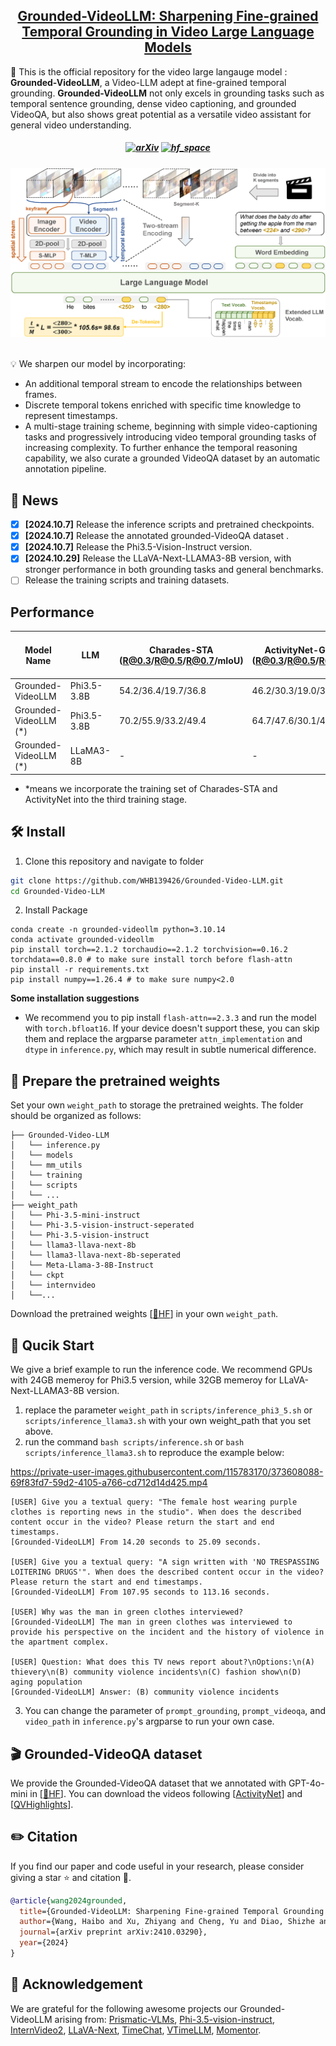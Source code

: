 <h2 align="center"> <a href="https://arxiv.org/abs/2410.03290">Grounded-VideoLLM: Sharpening Fine-grained Temporal Grounding in Video Large Language Models</a></h2>

🌟 This is the official repository for the video large langauge model : **Grounded-VideoLLM**, a Video-LLM adept at fine-grained temporal grounding. **Grounded-VideoLLM** not only excels in grounding tasks such as temporal sentence grounding, dense video captioning, and grounded VideoQA, but also shows great potential as a versatile video assistant for general video understanding.

<h5 align="center">

[![arXiv](https://img.shields.io/badge/Arxiv-2410.03290-b31b1b.svg?logo=arXiv)](https://arxiv.org/abs/2410.03290)
[![hf_space](https://img.shields.io/badge/🤗-Open%20In%20Spaces-blue.svg)](https://huggingface.co/WHB139426/Grounded-Video-LLM/tree/main)

</h5>

<div align="center">
  <img src="model.png"/>
</div><br/>



💡 We sharpen our model by incorporating:
- An additional temporal stream to encode the relationships between frames. 
- Discrete temporal tokens enriched with specific time knowledge to represent timestamps. 
- A multi-stage training scheme, beginning with simple video-captioning tasks and progressively introducing video temporal grounding tasks of increasing complexity. To further enhance the temporal reasoning capability, we also curate a grounded VideoQA dataset by an automatic annotation pipeline. 

## 📰 News
- [x] **[2024.10.7]** Release the inference scripts and pretrained checkpoints.
- [x] **[2024.10.7]** Release the annotated grounded-VideoQA dataset .
- [x] **[2024.10.7]** Release the Phi3.5-Vision-Instruct version.
- [x] **[2024.10.29]** Release the LLaVA-Next-LLAMA3-8B version, with stronger performance in both grounding tasks and general benchmarks.
- [ ] Release the training scripts and training datasets.

## Performance
| Model Name | LLM | Charades-STA (R@0.3/R@0.5/R@0.7/mIoU) | ActivityNet-Groudning (R@0.3/R@0.5/R@0.7/mIoU) | ActivityNet-Captions (SODA_c/METEOR) | MVbench | Video-MME (w/o subs) |
|----------------------|---------------|-------------------------------------------------------------|----------------------------------------------------------------------|--------------------------------------|---------|-------------------------------|
| Grounded-VideoLLM | Phi3.5-3.8B | 54.2/36.4/19.7/36.8 | 46.2/30.3/19.0/36.1 | 6.0/6.8 | 59.4 | - |
| Grounded-VideoLLM (*) | Phi3.5-3.8B | 70.2/55.9/33.2/49.4 | 64.7/47.6/30.1/47.0 | - | 60.0 | - |
| Grounded-VideoLLM (*) | LLaMA3-8B | - | - | - | - | - |
- *means we incorporate the training set of Charades-STA and ActivityNet into the third training stage.

## 🛠️ Install
1. Clone this repository and navigate to folder
```bash
git clone https://github.com/WHB139426/Grounded-Video-LLM.git
cd Grounded-Video-LLM
```

2. Install Package
```Shell
conda create -n grounded-videollm python=3.10.14
conda activate grounded-videollm
pip install torch==2.1.2 torchaudio==2.1.2 torchvision==0.16.2 torchdata==0.8.0 # to make sure install torch before flash-attn
pip install -r requirements.txt
pip install numpy==1.26.4 # to make sure numpy<2.0
```

**Some installation suggestions**
- We recommend you to pip install `flash-attn==2.3.3` and run the model with `torch.bfloat16`. If your device doesn't support these, you can skip them and replace the argparse parameter `attn_implementation` and `dtype` in `inference.py`, which may result in subtle numerical difference.

## 🤗 Prepare the pretrained weights
Set your own `weight_path` to storage the pretrained weights. The folder should be organized as follows: 
```
├── Grounded-Video-LLM
│   └── inference.py
│   └── models
│   └── mm_utils
│   └── training
│   └── scripts
│   └── ...
├── weight_path
│   └── Phi-3.5-mini-instruct
│   └── Phi-3.5-vision-instruct-seperated
│   └── Phi-3.5-vision-instruct
│   └── llama3-llava-next-8b
│   └── llama3-llava-next-8b-seperated
│   └── Meta-Llama-3-8B-Instruct
│   └── ckpt
│   └── internvideo
│   └──...
```
Download the pretrained weights [[🤗HF](https://huggingface.co/WHB139426/Grounded-Video-LLM/tree/main)] in your own `weight_path`. 

## 🚀 Qucik Start
We give a brief example to run the inference code. We recommend GPUs with 24GB memeroy for Phi3.5 version, while 32GB memeroy for LLaVA-Next-LLAMA3-8B version.
1. replace the parameter `weight_path` in `scripts/inference_phi3_5.sh` or `scripts/inference_llama3.sh` with your own weight_path that you set above.
2. run the command `bash scripts/inference.sh` or `bash scripts/inference_llama3.sh` to reproduce the example below:

https://private-user-images.githubusercontent.com/115783170/373608088-69f83fd7-59d2-4105-a766-cd712d14d425.mp4

```
[USER] Give you a textual query: "The female host wearing purple clothes is reporting news in the studio". When does the described content occur in the video? Please return the start and end timestamps.
[Grounded-VideoLLM] From 14.20 seconds to 25.09 seconds.

[USER] Give you a textual query: "A sign written with 'NO TRESPASSING LOITERING DRUGS'". When does the described content occur in the video? Please return the start and end timestamps.
[Grounded-VideoLLM] From 107.95 seconds to 113.16 seconds.

[USER] Why was the man in green clothes interviewed?
[Grounded-VideoLLM] The man in green clothes was interviewed to provide his perspective on the incident and the history of violence in the apartment complex.

[USER] Question: What does this TV news report about?\nOptions:\n(A) thievery\n(B) community violence incidents\n(C) fashion show\n(D) aging population
[Grounded-VideoLLM] Answer: (B) community violence incidents
```
3. You can change the parameter of `prompt_grounding`, `prompt_videoqa`, and `video_path` in `inference.py`'s argparse to run your own case.

## 🎬 Grounded-VideoQA dataset
We provide the Grounded-VideoQA dataset that we annotated with GPT-4o-mini in [[🤗HF](https://huggingface.co/datasets/WHB139426/Grounded-VideoLLM/blob/main/G-VideoQA-gpt4o-mini-anno.json)]. You can download the videos following [[ActivityNet](https://activity-net.org/download.html)] and [[QVHighlights](https://github.com/jayleicn/moment_detr)].


## ✏️ Citation
If you find our paper and code useful in your research, please consider giving a star :star: and citation :pencil:.

```BibTeX
@article{wang2024grounded,
  title={Grounded-VideoLLM: Sharpening Fine-grained Temporal Grounding in Video Large Language Models},
  author={Wang, Haibo and Xu, Zhiyang and Cheng, Yu and Diao, Shizhe and Zhou, Yufan and Cao, Yixin and Wang, Qifan and Ge, Weifeng and Huang, Lifu},
  journal={arXiv preprint arXiv:2410.03290},
  year={2024}
}
```

## 🤝 Acknowledgement
We are grateful for the following awesome projects our Grounded-VideoLLM arising from: [Prismatic-VLMs](https://github.com/TRI-ML/prismatic-vlms), [Phi-3.5-vision-instruct](https://huggingface.co/microsoft/Phi-3.5-vision-instruct), [InternVideo2](https://github.com/OpenGVLab/InternVideo/tree/main/InternVideo2), [LLaVA-Next](https://github.com/LLaVA-VL/LLaVA-NeXT), [TimeChat](https://github.com/RenShuhuai-Andy/TimeChat), [VTimeLLM](https://github.com/huangb23/VTimeLLM), [Momentor](https://github.com/DCDmllm/Momentor).
